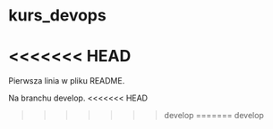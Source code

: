 # kurs_devops
<<<<<<< HEAD
=======

Pierwsza linia w pliku README.

Na branchu develop.
<<<<<<< HEAD
>>>>>>> develop
=======
>>>>>>> develop
